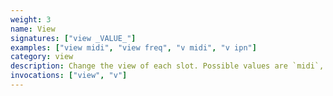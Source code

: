 ```yaml
---
weight: 3
name: View
signatures: ["view _VALUE_"]
examples: ["view midi", "view freq", "v midi", "v ipn"]
category: view
description: Change the view of each slot. Possible values are `midi`, `ygg`, `freq`, and `ipn` for notes. `index` is also available.
invocations: ["view", "v"]
---
```

